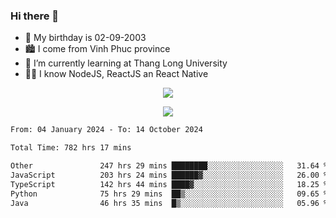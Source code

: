 ### Hi there 👋
- 🎂 My birthday is 02-09-2003
- 🏙️ I come from Vinh Phuc province
- 🌱 I’m currently learning at Thang Long University
- 🧑‍💻 I know NodeJS, ReactJS an React Native
<p align="center"><img src="https://github-readme-stats.vercel.app/api?username=tmquang0209&show_icons=true&theme=gradient"></p>
<p align="center"><img src="https://github-readme-stats.vercel.app/api/top-langs/?username=tmquang0209&hide=scss,css&langs_count=10"></p>
<!--START_SECTION:waka-->

```txt
From: 04 January 2024 - To: 14 October 2024

Total Time: 782 hrs 17 mins

Other               247 hrs 29 mins ████████░░░░░░░░░░░░░░░░░   31.64 %
JavaScript          203 hrs 24 mins ██████▓░░░░░░░░░░░░░░░░░░   26.00 %
TypeScript          142 hrs 44 mins ████▓░░░░░░░░░░░░░░░░░░░░   18.25 %
Python              75 hrs 29 mins  ██▒░░░░░░░░░░░░░░░░░░░░░░   09.65 %
Java                46 hrs 35 mins  █▒░░░░░░░░░░░░░░░░░░░░░░░   05.96 %
```

<!--END_SECTION:waka-->
